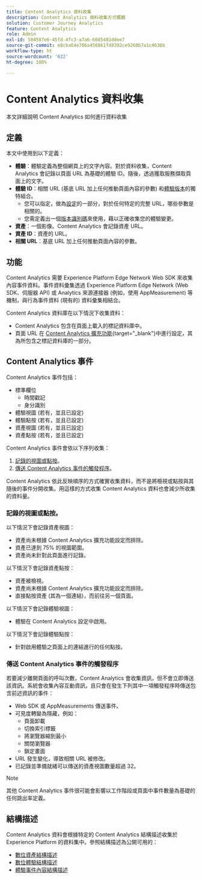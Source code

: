 ```yaml
---
title: Content Analytics 資料收集
description: Content Analytics 資料收集方式概觀
solution: Customer Journey Analytics
feature: Content Analytics
role: Admin
exl-id: 584587e6-45fd-4fc3-a7a6-6685481ddee7
source-git-commit: e8cba64e706a456861fd8392ce9260b7a1c4636b
workflow-type: ht
source-wordcount: '622'
ht-degree: 100%

---
```


# Content Analytics 資料收集

本文詳細說明 Content Analytics 如何進行資料收集

## 定義

本文中使用到以下定義：

* **體驗**：體驗定義為整個網頁上的文字內容。對於資料收集，Content Analytics 會記錄以頁面 URL 為基礎的體驗 ID。隨後，透過獲取服務擷取頁面上的文字。
* **體驗 ID**：相關 URL (基底 URL 加上任何推動頁面內容的參數) 和[體驗版本](manual.md#versioning)的獨特組合。
   * 您可以指定，做為[設定](configuration.md)的一部分，對於任何特定的完整 URL，哪些參數是相關的。
   * 您需定義出一個[版本識別碼](manual.md#versioning)來使用，藉以正確收集您的體驗變更。
* **資產**：一個影像。Content Analytics 會記錄資產 URL。
* **資產 ID**：資產的 URL。
* **相關 URL**：基底 URL 加上任何推動頁面內容的參數。


## 功能

Content Analytics 需要 Experience Platform Edge Network Web SDK 來收集內容事件資料。事件資料彙集透過 Experience Platform Edge Network (Web SDK、伺服器 API) 或 Analytics 來源連接器 (例如，使用 AppMeasurement) 等機制，與行為事件資料 (現有的) 資料彙集相結合。

Content Analytics 資料庫在以下情況下收集資料：

* Content Analytics 包含在頁面上載入的標記資料庫中。
* 頁面 URL 在 [Content Analytics 擴充功能](https://experienceleague.adobe.com/zh-hant/docs/experience-platform/tags/extensions/client/content-analytics/overview){target="_blank"}中進行設定，其為所包含之標記資料庫的一部分。


## Content Analytics 事件

Content Analytics 事件包括：

* 標準欄位
   * 時間戳記
   * 身分識別
* 體驗視圖 (若有，並且已設定)
* 體驗點按 (若有，並且已設定)
* 資產視圖 (若有，並且已設定)
* 資產點按 (若有，並且已設定)

Content Analytics 事件會依以下序列收集：

1. [記錄的視圖或點按](#recorded-view-or-click)。
1. [傳送 Content Analytics 事件的觸發程序](#trigger-to-send-a-content-analytics-event)。

Content Analytics 依此反映順序的方式確實收集資料，而不是將檢視或點按與其隨後的事件分開收集。用這樣的方式收集 Content Analytics 資料也會減少所收集的資料量。

### 記錄的視圖或點按。

以下情況下會記錄資產視圖：

* 資產尚未根據 Content Analytics 擴充功能設定而排除。
* 資產已達到 75% 的視圖範圍。
* 資產尚未針對此頁面進行記錄。

以下情況下會記錄資產點按：

* 資產被檢視。
* 資產尚未根據 Content Analytics 擴充功能設定而排除。
* 直接點按資產 (其為一個連結)，而前往另一個頁面。

以下情況下會記錄體驗視圖：

* 體驗在 Content Analytics 設定中啟用。

以下情況下會記錄體驗點按：

* 針對啟用體驗之頁面上的連結進行的任何點按。


### 傳送 Content Analytics 事件的觸發程序

若要減少離開頁面的呼叫次數，Content Analytics 會收集資訊，但不會立即傳送該資訊。系統會收集內容互動資訊，且只會在發生下列其中一項觸發程序時傳送包含前述資訊的事件：

* Web SDK 或 AppMeasurements 傳送事件。
* 可見度轉變為隱藏，例如：
   * 頁面卸載
   * 切換索引標籤
   * 將瀏覽器縮到最小
   * 關閉瀏覽器
   * 鎖定畫面
* URL 發生變化，導致相關 URL 被修改。
* 已記錄並準備就緒可以傳送的資產視圖數量超過 32。

>[!NOTE]
>
>其他 Content Analytics 事件很可能會影響以工作階段或頁面中事件數量為基礎的任何跳出率定義。
>


## 結構描述

Content Analytics 資料會根據特定的 Content Analytics 結構描述收集於 Experience Platform 的資料集中。參照結構描述為公開可用的：

* [數位資產結構描述](https://github.com/adobe/xdm/blob/master/components/classes/digital-asset.schema.json)
* [數位體驗結構描述](https://github.com/adobe/xdm/blob/master/components/classes/digital-experience.schema.json)
* [體驗事件內容結構描述](https://github.com/adobe/xdm/blob/master/components/fieldgroups/experience-event/experienceevent-content.schema.json)
